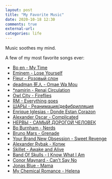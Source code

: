 ```yaml
---
layout: post
title: "My Favorite Music"
date: 2020-10-18 12:30
comments: true
external-url:
categories: life
---
```


Music soothes my mind. 

A few of my most favorite songs ever:

- [Bo en - My Time](https://youtu.be/OkMLYNWP-yo)
- [Eminem - Lose Yourself](https://youtu.be/_Yhyp-_hX2s)
- [Fleur - Розовый слон]()
- [deadman 死人 - Omae Wa Mou](https://youtu.be/Qdc7yN6iITk)
- [*namirin - Renai Circulation](http://www.youtube.com/watch?v=uKxyLmbOc0Q)
- [Owl City - Fireflies](https://youtu.be/psuRGfAaju4)
- [RM - Everything goes](https://youtu.be/WQ70DH_fCRI)
- [ШАРЫ - Реанимация/дефибрилляция](https://youtu.be/dIJDsnSF420)
- [Enrique Iglesias - Donde Estan Corazon](https://youtu.be/r1pHDoFsHXc)
- [Alexander Oscar - Complicated]()
- [НЕРВЫ - САМЫЙ ДОРОГОЙ ЧЕЛОВЕК](https://www.youtube.com/watch?v=wEOQGmqstYY)
- [Bo Burnham - Nerds](https://youtu.be/BGkRUYjflbY)
- [Bruno Mars - Grenade](https://youtu.be/SR6iYWJxHqs)
- [Your Brand New Obsession - Sweet Revenge](https://youtu.be/bKD9S76878U)
- [Alexander Rybak - Котик](https://youtu.be/KxxEcOWdZsg)
- [Skillet - Awake and Alive](https://youtu.be/2aJUnltwsqs)
- [Band Of Skulls - I Know What I Am](https://www.youtube.com/watch?v=kfwvpyrAW60)
- [Conor Maynard - Can't Say No](https://youtu.be/ehSJ3e8_NgU)
- [Jonas Blue - Mama](https://youtu.be/qPTfXwPf_HM)
- [My Chemical Romance - Helena](https://youtu.be/UCCyoocDxBA)
